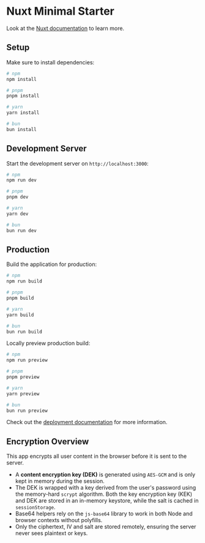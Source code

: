 # Nuxt Minimal Starter

Look at the [Nuxt documentation](https://nuxt.com/docs/getting-started/introduction) to learn more.

## Setup

Make sure to install dependencies:

```bash
# npm
npm install

# pnpm
pnpm install

# yarn
yarn install

# bun
bun install
```

## Development Server

Start the development server on `http://localhost:3000`:

```bash
# npm
npm run dev

# pnpm
pnpm dev

# yarn
yarn dev

# bun
bun run dev
```

## Production

Build the application for production:

```bash
# npm
npm run build

# pnpm
pnpm build

# yarn
yarn build

# bun
bun run build
```

Locally preview production build:

```bash
# npm
npm run preview

# pnpm
pnpm preview

# yarn
yarn preview

# bun
bun run preview
```

Check out the [deployment documentation](https://nuxt.com/docs/getting-started/deployment) for more information.

## Encryption Overview

This app encrypts all user content in the browser before it is sent to the server.

- A **content encryption key (DEK)** is generated using `AES-GCM` and is only
  kept in memory during the session.
- The DEK is wrapped with a key derived from the user's password using the
  memory-hard `scrypt` algorithm. Both the key encryption key (KEK) and DEK are
  stored in an in-memory keystore, while the salt is cached in `sessionStorage`.
- Base64 helpers rely on the `js-base64` library to work in both Node and browser
  contexts without polyfills.
- Only the ciphertext, IV and salt are stored remotely, ensuring the server never
  sees plaintext or keys.

